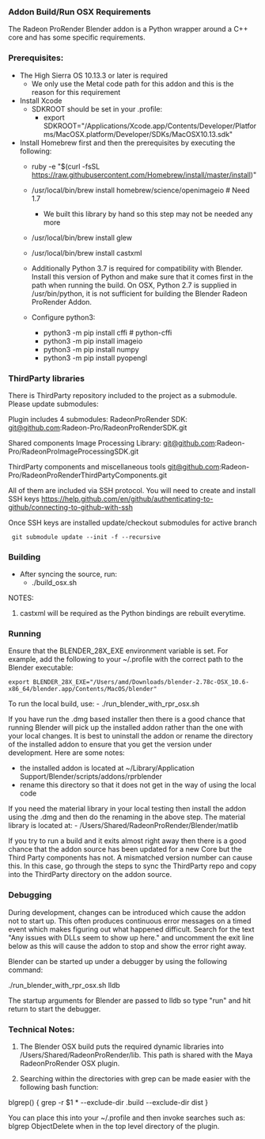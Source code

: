 ### Addon Build/Run OSX Requirements

The Radeon ProRender Blender addon is a Python wrapper around a C++ core and
has some specific requirements.

### Prerequisites:

- The High Sierra OS 10.13.3 or later is required
    - We only use the Metal code path for this addon and this is the reason for this requirement
- Install Xcode
    - SDKROOT should be set in your .profile:
        - export SDKROOT="/Applications/Xcode.app/Contents/Developer/Platforms/MacOSX.platform/Developer/SDKs/MacOSX10.13.sdk"
- Install Homebrew first and then the prerequisites by executing the following:
	- ruby -e "$(curl -fsSL https://raw.githubusercontent.com/Homebrew/install/master/install)"
	- /usr/local/bin/brew install homebrew/science/openimageio # Need 1.7
		- We built this library by hand so this step may not be needed any more
	- /usr/local/bin/brew install glew
	- /usr/local/bin/brew install castxml

	- Additionally Python 3.7 is required for compatibility with Blender. Install this
	version of Python and make sure that it comes first in the path when running the 
	build. On OSX, Python 2.7 is supplied in /usr/bin/python, it is not sufficient
	for building the Blender Radeon ProRender Addon.
	- Configure python3:
		- python3 -m pip install cffi # python-cffi
		- python3 -m pip install imageio
		- python3 -m pip install numpy
		- python3 -m pip install pyopengl


### ThirdParty libraries

There is ThirdParty repository included to the project as a submodule. Please update submodules:

Plugin includes 4 submodules:
RadeonProRender SDK:
git@github.com:Radeon-Pro/RadeonProRenderSDK.git

Shared components
Image Processing Library:
git@github.com:Radeon-Pro/RadeonProImageProcessingSDK.git

ThirdParty components and miscellaneous tools
git@github.com:Radeon-Pro/RadeonProRenderThirdPartyComponents.git

All of them are included via SSH protocol. You will need to create and install SSH keys https://help.github.com/en/github/authenticating-to-github/connecting-to-github-with-ssh

Once SSH keys are installed update/checkout submodules for active branch

` git submodule update --init -f --recursive`


### Building

- After syncing the source, run:
	- ./build_osx.sh

NOTES:
1. castxml will be required as the Python bindings are rebuilt everytime.

### Running

Ensure that the BLENDER_28X_EXE environment variable is set.  For example, add the following to
your ~/.profile with the correct path to the Blender executable:

    export BLENDER_28X_EXE="/Users/amd/Downloads/blender-2.78c-OSX_10.6-x86_64/blender.app/Contents/MacOS/blender"

To run the local build, use:
	- ./run_blender_with_rpr_osx.sh

If  you have run the .dmg based installer then there is a good chance that running Blender will pick
up the installed addon rather than the one with your local changes.  It is best to uninstall the addon or rename
the directory of the installed addon to ensure that you get the version under development. Here are some notes:
- the installed addon is located at ~/Library/Application Support/Blender/scripts/addons/rprblender
- rename this directory so that it does not get in the way of using the local code

If you need the material library in your local testing then install the addon using the .dmg and then do the 
renaming in the above step.  The material library is located at:
	- /Users/Shared/RadeonProRender/Blender/matlib

If you try to run a build and it exits almost right away then there is a good chance that the addon source
has been updated for a new Core but the Third Party components has not.  A mismatched version number can
cause this.  In this case, go through the steps to sync the ThirdParty repo and copy into the ThirdParty
directory on the addon source.

### Debugging

During development, changes can be introduced which cause the addon not to start up.  This often produces
continuous error messages on a timed event which makes figuring out what happened difficult.  Search
for the text "Any issues with DLLs seem to show up here." and uncomment the exit line below as this will
cause the addon to stop and show the error right away.

Blender can be started up under a debugger by using the following command:

./run_blender_with_rpr_osx.sh lldb

The startup arguments for Blender are passed to lldb so type "run" and hit return to start the debugger.

### Technical Notes:
1. The Blender OSX build puts the required dynamic libraries into /Users/Shared/RadeonProRender/lib. This
path is shared with the Maya RadeonProRender OSX plugin.

2. Searching within the directories with grep can be made easier with the following bash function:

blgrep() {
    grep -r $1 * --exclude-dir .build --exclude-dir dist
}

You can place this into your ~/.profile and then invoke searches such as: blgrep ObjectDelete  when in the top level directory of the plugin.


